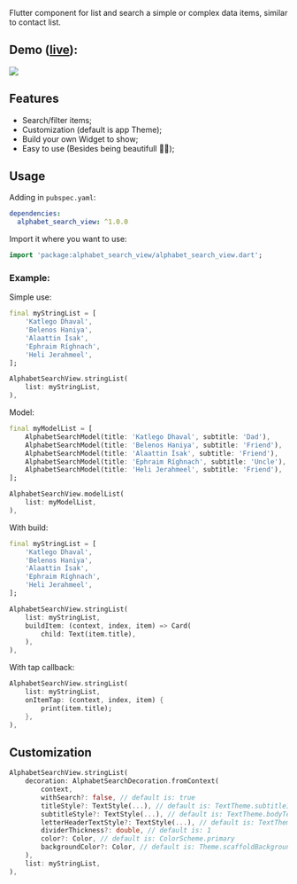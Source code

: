Flutter component for list and search a simple or complex data items, similar to contact list.

## Demo ([live](ericferreira1992.github.io/alphabet-search-view)):

![](demo.gif)

## Features
- Search/filter items;
- Customization (default is app Theme);
- Build your own Widget to show;
- Easy to use (Besides being beautifull 💅🏼);

## Usage

Adding in `pubspec.yaml`:
```yaml
dependencies:
  alphabet_search_view: ^1.0.0
```

Import it where you want to use:
```dart
import 'package:alphabet_search_view/alphabet_search_view.dart';
```

### Example:

Simple use:
```dart
final myStringList = [
    'Katlego Dhaval',
    'Belenos Haniya',
    'Alaattin Ísak',
    'Ephraim Ríghnach',
    'Heli Jerahmeel',
];

AlphabetSearchView.stringList(
    list: myStringList,
),
```

Model:
```dart
final myModelList = [
    AlphabetSearchModel(title: 'Katlego Dhaval', subtitle: 'Dad'),
    AlphabetSearchModel(title: 'Belenos Haniya', subtitle: 'Friend'),
    AlphabetSearchModel(title: 'Alaattin Ísak', subtitle: 'Friend'),
    AlphabetSearchModel(title: 'Ephraim Ríghnach', subtitle: 'Uncle'),
    AlphabetSearchModel(title: 'Heli Jerahmeel', subtitle: 'Friend'),
];

AlphabetSearchView.modelList(
    list: myModelList,
),
```

With build:
```dart
final myStringList = [
    'Katlego Dhaval',
    'Belenos Haniya',
    'Alaattin Ísak',
    'Ephraim Ríghnach',
    'Heli Jerahmeel',
];

AlphabetSearchView.stringList(
    list: myStringList,
    buildItem: (context, index, item) => Card(
        child: Text(item.title),
    ),
),
```  

With tap callback:
```dart
AlphabetSearchView.stringList(
    list: myStringList,
    onItemTap: (context, index, item) {
        print(item.title);
    },
),
```  

## Customization

```dart
AlphabetSearchView.stringList(
    decoration: AlphabetSearchDecoration.fromContext(
        context,
        withSearch?: false, // default is: true
        titleStyle?: TextStyle(...), // default is: TextTheme.subtitle1
        subtitleStyle?: TextStyle(...), // default is: TextTheme.bodyText2
        letterHeaderTextStyle?: TextStyle(...), // default is: TextTheme.headline2
        dividerThickness?: double, // default is: 1
        color?: Color, // default is: ColorScheme.primary
        backgroundColor?: Color, // default is: Theme.scaffoldBackgroundColor
    ),
    list: myStringList,
),
```  